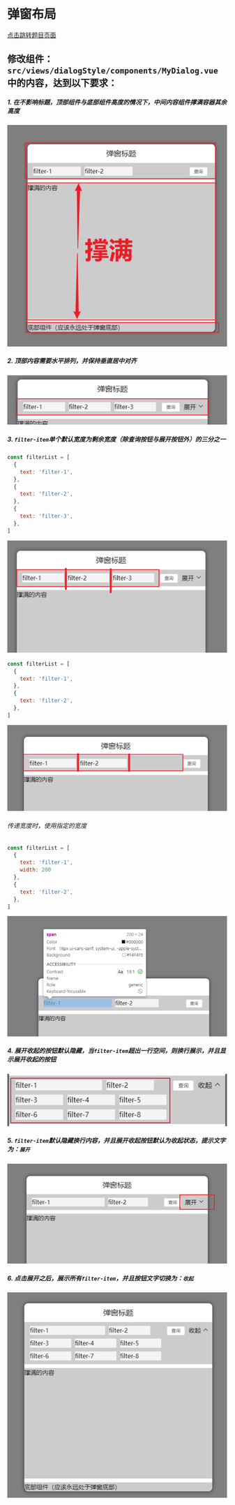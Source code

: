 # 弹窗布局

[点击跳转题目页面](/#/dialogStyle)

## 修改组件：`src/views/dialogStyle/components/MyDialog.vue` 中的内容，达到以下要求：

##### 1. 在不影响标题，顶部组件与底部组件高度的情况下，中间内容组件撑满容器其余高度
   ![](./images/contentHeight.png)

##### 2. 顶部内容需要水平排列，并保持垂直居中对齐
   ![](./images/top-range.png)

##### 3. `filter-item`单个默认宽度为剩余宽度（除查询按钮与展开按钮外）的三分之一
   ```js
   const filterList = [
     {
       text: 'filter-1',
     },
     {
       text: 'filter-2',
     },
     {
       text: 'filter-3',
     },
   ]
   ```
   ![](./images/top-3-1.png)
   ```javascript
   const filterList = [
     {
       text: 'filter-1',
     },
     {
       text: 'filter-2',
     },
   ]
   ```
   ![](./images/top-3-2.png)
###### 传递宽度时，使用指定的宽度
   ```js
   const filterList = [
     {
       text: 'filter-1',
       width: 200
     },
     {
       text: 'filter-2',
     },
   ]
   ```
   ![](./images/top-3-3.png)

##### 4. 展开收起的按钮默认隐藏，当`filter-item`超出一行空间，则换行展示，并且显示展开收起的按钮
![](./images/top-filter-item-more.png)

##### 5. `filter-item`默认隐藏换行内容，并且展开收起按钮默认为收起状态，提示文字为：`展开`
   ![](./images/top-more-close.png)

##### 6. 点击展开之后，展示所有`filter-item`，并且按钮文字切换为：`收起`
   ![](./images/top-more-open.png)
